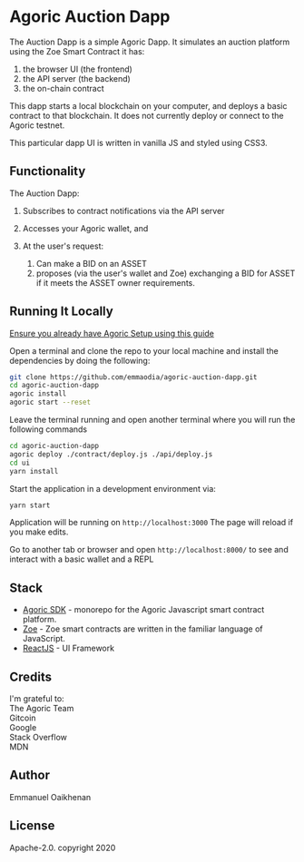 # Agoric Auction Dapp

The Auction Dapp is a simple Agoric Dapp. 
It simulates an auction platform using the Zoe Smart Contract it has:
1. the browser UI (the frontend)
2. the API server (the backend)
3. the on-chain contract

This dapp starts a local
blockchain on your computer, and deploys a basic contract to that
blockchain. It does not currently deploy or connect to the Agoric testnet.

This particular dapp UI is written in vanilla JS and styled using CSS3.

## Functionality

The Auction Dapp:

1. Subscribes to contract notifications via the API server
2. Accesses your Agoric wallet, and
3. At the user's request:

    1. Can make a BID on an ASSET
    2. proposes (via the user's wallet and Zoe) exchanging a BID for
       ASSET if it meets the ASSET owner requirements.

## Running It Locally

[Ensure you already have Agoric Setup using this guide](https://agoric.com/documentation/getting-started/before-using-agoric.html)


Open a terminal and clone the repo to your local machine and install the dependencies by doing the following:

```bash
git clone https://github.com/emmaodia/agoric-auction-dapp.git
cd agoric-auction-dapp
agoric install
agoric start --reset
```
Leave the terminal running and open another terminal where you will run the following commands

```bash
cd agoric-auction-dapp
agoric deploy ./contract/deploy.js ./api/deploy.js
cd ui
yarn install
```
Start the application in a development environment via:

```bash
yarn start
```
Application will be running on ```http://localhost:3000``` The page will reload if you make edits.

Go to another tab or browser and open ```http://localhost:8000/``` to see and interact with a basic wallet and a REPL

## Stack

* [Agoric SDK](https://github.com/Agoric/agoric-sdk) - monorepo for the Agoric Javascript smart contract platform.
* [Zoe](https://agoric.com/documentation/zoe/guide/) - Zoe smart contracts are written in the familiar language of JavaScript.
* [ReactJS](https://reactjs.org/) - UI Framework

## Credits
I'm grateful to: <br/> The Agoric Team <br/> Gitcoin <br/> Google <br/> Stack Overflow <br/> MDN <br/> 

## Author
Emmanuel Oaikhenan

## License
Apache-2.0. copyright 2020